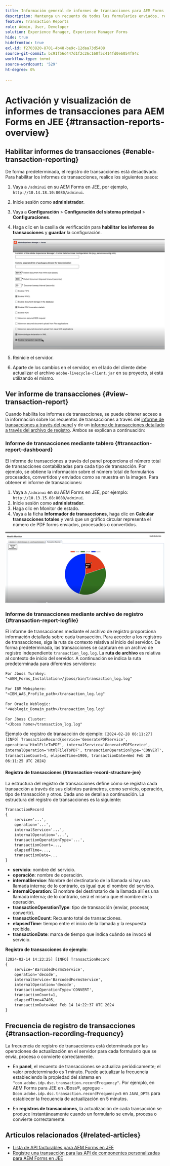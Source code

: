 ```yaml
---
title: Información general de informes de transacciones para AEM Forms en JEE
description: Mantenga un recuento de todos los formularios enviados, representados, documentos convertidos en un formato a otro, y más.
feature: Transaction Reports
role: Admin, User, Developer
solution: Experience Manager, Experience Manager Forms
hide: true
hidefromtoc: true
exl-id: f2703820-8701-4b48-be9c-12daa73d5408
source-git-commit: bc91f56d447d1f2c26c160f5c414fd0e6054f84c
workflow-type: tm+mt
source-wordcount: '529'
ht-degree: 0%

---
```


# Activación y visualización de informes de transacciones para AEM Forms en JEE {#transaction-reports-overview}

<!--Transaction reports in AEM Forms on JEE let you keep a count of all transactions taken place on your AEM Forms deployment. The objective is to provide information about product usage and helps business stakeholders understand their digital processing volumes. Examples of a transaction include:

* Submission of a document
* Rendition of a document
* Conversion of a document from one file format to another 

For more information on what is considered a transaction, see [Billable APIs](../../forms/using/transaction-reports-billable-apis-jee.md). Transaction log helps you to gain information about the number of documents submitted, rendered, and converted.-->

## Habilitar informes de transacciones {#enable-transaction-reporting}

De forma predeterminada, el registro de transacciones está desactivado. Para habilitar los informes de transacciones, realice los siguientes pasos:

1. Vaya a `/adminui` en su AEM Forms en JEE, por ejemplo, `http://10.14.18.10:8080/adminui`.
1. Inicie sesión como **administrador**.
1. Vaya a **Configuración** > **Configuración del sistema principal** > **Configuraciones**.
1. Haga clic en la casilla de verificación para **habilitar los informes de transacciones** y **guardar** la configuración.

   ![sample-transaction-report-jee](assets/enable-transaction-jee.png)

1. Reinicie el servidor.
1. Aparte de los cambios en el servidor, en el lado del cliente debe actualizar el archivo `adobe-livecycle-client.jar` en su proyecto, si está utilizando el mismo.

<!--
* You can [enable transaction recording](../../forms/using/viewing-and-understanding-transaction-reports.md#setting-up-transaction-reports) from AEM Web Console. view transaction reports on author, processing, or publish instances. View transaction reports on author or processing instances for an aggregated sum of all transactions. View transaction reports on the publish instances for a count of all transactions that take place only on that publish instance from where the report is run.
-->

<!--Do not author content (Create adaptive forms, interactive communication, themes, and other authoring activities) and process documents (Use workflows, document services, and other processing activities) on the same AEM instance. Keep the transaction recording disabled for AEM Forms servers used to author content. Keep the transaction recording enabled for AEM Forms servers used to process documents.-->

## Ver informe de transacciones {#view-transaction-report}

Cuando habilita los informes de transacciones, se puede obtener acceso a la información sobre los recuentos de transacciones a través del [informe de transacciones a través del panel](#transaction-report-dashboard) y de un [informe de transacciones detallado a través del archivo de registro](#transaction-report-logfile). Ambos se explican a continuación:

### Informe de transacciones mediante tablero {#transaction-report-dashboard}

El informe de transacciones a través del panel proporciona el número total de transacciones contabilizadas para cada tipo de transacción. Por ejemplo, se obtiene la información sobre el número total de formularios procesados, convertidos y enviados como se muestra en la imagen. Para obtener el informe de transacciones:

1. Vaya a `/adminui` en su AEM Forms en JEE, por ejemplo: `http://10.13.15.08:8080/adminui`.
1. Inicie sesión como **administrador**.
1. Haga clic en Monitor de estado.
1. Vaya a la ficha **Informador de transacciones**, haga clic en **Calcular transacciones totales** y verá que un gráfico circular representa el número de PDF forms enviados, procesados o convertidos.

![sample-transaction-report-jee](assets/transaction-piechart.png)


### Informe de transacciones mediante archivo de registro {#transaction-report-logfile}

El informe de transacciones mediante el archivo de registro proporciona información detallada sobre cada transacción. Para acceder a los registros de transacciones, siga la ruta de contexto relativa al inicio del servidor. De forma predeterminada, las transacciones se capturan en un archivo de registro independiente `transaction_log.log`. La **ruta de archivo** es relativa al contexto de inicio del servidor. A continuación se indica la ruta predeterminada para diferentes servidores:

```
For Jboss Turnkey:
"<AEM_Forms_Installation>/jboss/bin/transaction_log.log"

For IBM Websphere: 
"<IBM_WAS_Profile_path>/transaction_log.log"

For Oracle Weblogic:
"<Weblogic_Domain_path>/transaction_log.log"

For Jboss Cluster:
"<Jboss home>/transaction_log.log"
```

Ejemplo de registro de transacción de ejemplo:
`[2024-02-28 06:11:27] [INFO] TransactionRecord{service='GeneratePDFService', operation='HtmlFileToPDF', internalService='GeneratePDFService', internalOperation='HtmlFileToPDF', transactionOperationType='CONVERT', transactionCount=1, elapsedTime=1906, transactionDate=Wed Feb 28 06:11:25 UTC 2024}`

#### Registro de transacciones {#transaction-record-structure-jee}

La estructura del registro de transacciones define cómo se registra cada transacción a través de sus distintos parámetros, como servicio, operación, tipo de transacción y otros. Cada uno se detalla a continuación. La estructura del registro de transacciones es la siguiente:

```
TransactionRecord
{
    service='...', 
    operation='...', 
    internalService='...', 
    internalOperation='...', 
    transactionOperationType='...', 
    transactionCount=..., 
    elapsedTime=..., 
    transactionDate=...
}
```

* **servicio**: nombre del servicio.
* **operación**: nombre de operación.
* **internalService**: Nombre del destinatario de la llamada si hay una llamada interna; de lo contrario, es igual que el nombre del servicio.
* **internalOperation**: El nombre del destinatario de la llamada allí es una llamada interna; de lo contrario, será el mismo que el nombre de la operación.
* **transactionOperationType**: tipo de transacción (enviar, procesar, convertir).
* **transactionCount**: Recuento total de transacciones.
* **elapsedTime**: tiempo entre el inicio de la llamada y la respuesta recibida.
* **transactionDate**: marca de tiempo que indica cuándo se invocó el servicio.

**Registro de transacciones de ejemplo**:

```
[2024-02-14 14:23:25] [INFO] TransactionRecord
{
    service='BarcodedFormsService', 
    operation='decode', 
    internalService='BarcodedFormsService', 
    internalOperation='decode', 
    transactionOperationType='CONVERT', 
    transactionCount=1, 
    elapsedTime=47405, 
    transactionDate=Wed Feb 14 14:22:37 UTC 2024
}
```

## Frecuencia de registro de transacciones {#transaction-recording-frequency}

<!--Transaction persistence involves updating the total transaction count for SUBMIT, CONVERT, and RENDER operations on the server periodically: -->

La frecuencia de registro de transacciones está determinada por las operaciones de actualización en el servidor para cada formulario que se envía, procesa o convierte correctamente.

* En **panel**, el recuento de transacciones se actualiza periódicamente; el valor predeterminado es 1 minuto. Puede actualizar la frecuencia estableciendo la propiedad del sistema en `"com.adobe.idp.dsc.transaction.recordFrequency"`. Por ejemplo, en AEM Forms para JEE en JBoss®, agregue `-Dcom.adobe.idp.dsc.transaction.recordFrequency=5` en `JAVA_OPTS` para establecer la frecuencia de actualización en 5 minutos.

* En **registros de transacciones**, la actualización de cada transacción se produce instantáneamente cuando un formulario se envía, procesa o convierte correctamente.

<!-- A transaction remains in the buffer for a specified period (Flush Buffer time + Reverse replication time). By default, it takes approximately 90 seconds for the transaction count to reflect in the transaction report.

Actions like submitting a PDF Form, using Agent UI to preview an interactive communication, or using non-standard form submission methods are not accounted as transactions. AEM Forms provides an API to record such transactions. Call the API from your custom implementations to record a transaction.

## Supported Topology {#supported-topology}

Transaction reports are available only on AEM Forms on OSGi environment. It supports author-publish, author-processing-publish, and only processing topologies. For example, topologies, see [Architecture and deployment topologies for AEM Forms](../../forms/using/transaction-reports-overview.md).

The transaction count is reverse replicated from publish instances to author or processing instances. An indicative author-publish topology is displayed below:

![simple-author-publish-topology](assets/simple-author-publish-topology.png)

>[!NOTE]
>
>AEM Forms transaction reports does not support topologies that contain only publish instances.

### Guidelines for using transaction reports {#guidelines-for-using-transaction-reports}

* Disable transaction reports on all author instances as reports on author instances includes transactions registered during authoring activities.
* Enable the **Show transactions from publish only** option on the author instance to view cumulative transactions from all publish instances. You can also view transaction reports on each publish instance for actual transactions on that particular publish instance only.
* Do not use author instances to run workflows and process documents.
* Before using transaction reporting, if you are have a toplogy with publish servers, ensure that the reverse replication is enabled for all the publish instances.
* Transaction data is reverse-replicated from a publish instance to only corresponding author or processing instance. The author or processing instance cannot further replicate data to another instance. For example, if you have author-processing-publish topology, aggregated transaction data is replicated only to the processing instance.-->

## Artículos relacionados {#related-articles}

* [Lista de API facturables para AEM Forms en JEE](../../forms/using/transaction-reports-billable-apis-jee.md)
* [Registre una transacción para las API de componentes personalizadas para AEM Forms en JEE](/help/forms/using/record-transaction-custom-component-jee.md)
